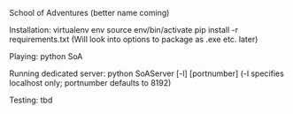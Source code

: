 School of Adventures (better name coming)

Installation:
   virtualenv env
   source env/bin/activate
   pip install -r requirements.txt
   (Will look into options to package as .exe etc. later)

Playing:
   python SoA

Running dedicated server:
   python SoAServer [-l] [portnumber]
     (-l specifies localhost only; portnumber defaults to 8192)

Testing:
   tbd
